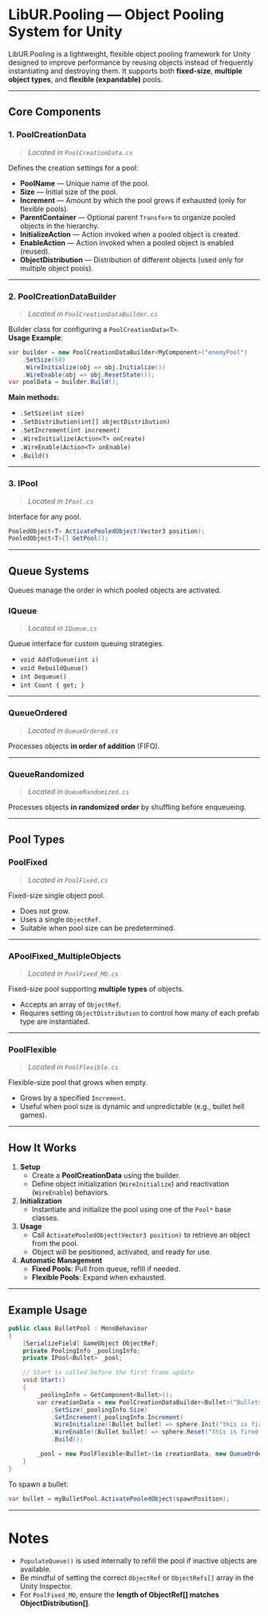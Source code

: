 # **LibUR.Pooling** — Object Pooling System for Unity

LibUR.Pooling is a lightweight, flexible object pooling framework for Unity designed to improve performance by reusing objects instead of frequently instantiating and destroying them. It supports both **fixed-size**, **multiple object types**, and **flexible (expandable)** pools.

---

## **Core Components**

### **1. PoolCreationData<T>**

> _Located in `PoolCreationData.cs`_

Defines the creation settings for a pool:

- **PoolName** — Unique name of the pool.
- **Size** — Initial size of the pool.
- **Increment** — Amount by which the pool grows if exhausted (only for flexible pools).
- **ParentContainer** — Optional parent `Transform` to organize pooled objects in the hierarchy.
- **InitializeAction** — Action invoked when a pooled object is created.
- **EnableAction** — Action invoked when a pooled object is enabled (reused).
- **ObjectDistribution** — Distribution of different objects (used only for multiple object pools).

---

### **2. PoolCreationDataBuilder<T>**

> _Located in `PoolCreationDataBuilder.cs`_

Builder class for configuring a `PoolCreationData<T>`.  
**Usage Example**:

```csharp
var builder = new PoolCreationDataBuilder<MyComponent>("enemyPool")
    .SetSize(50)
    .WireInitialize(obj => obj.Initialize())
    .WireEnable(obj => obj.ResetState());
var poolData = builder.Build();
```

**Main methods:**

- `.SetSize(int size)`
- `.SetDistribution(int[] objectDistribution)`
- `.SetIncrement(int increment)`
- `.WireInitialize(Action<T> onCreate)`
- `.WireEnable(Action<T> onEnable)`
- `.Build()`

---

### **3. IPool<T>**

> _Located in `IPool.cs`_

Interface for any pool.

```csharp
PooledObject<T> ActivatePooledObject(Vector3 position);
PooledObject<T>[] GetPool();
```

---

## **Queue Systems**

Queues manage the order in which pooled objects are activated.

### **IQueue**

> _Located in `IQueue.cs`_

Queue interface for custom queuing strategies.

- `void AddToQueue(int i)`
- `void RebuildQueue()`
- `int Dequeue()`
- `int Count { get; }`

---

### **QueueOrdered**

> _Located in `QueueOrdered.cs`_

Processes objects **in order of addition** (FIFO).

---

### **QueueRandomized**

> _Located in `QueueRandomized.cs`_

Processes objects **in randomized order** by shuffling before enqueueing.

---

## **Pool Types**

### **PoolFixed<T>**

> _Located in `PoolFixed.cs`_

Fixed-size single object pool.

- Does not grow.
- Uses a single `ObjectRef`.
- Suitable when pool size can be predetermined.

---

### **APoolFixed_MultipleObjects<T>**

> _Located in `PoolFixed_MO.cs`_

Fixed-size pool supporting **multiple types** of objects.

- Accepts an array of `ObjectRef`.
- Requires setting `ObjectDistribution` to control how many of each prefab type are instantiated.

---

### **PoolFlexible<T>**

> _Located in `PoolFlexible.cs`_

Flexible-size pool that grows when empty.

- Grows by a specified `Increment`.
- Useful when pool size is dynamic and unpredictable (e.g., bullet hell games).

---

## **How It Works**

1. **Setup**
   - Create a **PoolCreationData** using the builder.
   - Define object initialization (`WireInitialize`) and reactivation (`WireEnable`) behaviors.
2. **Initialization**
   - Instantiate and initialize the pool using one of the `Pool*` base classes.
3. **Usage**
   - Call `ActivatePooledObject(Vector3 position)` to retrieve an object from the pool.
   - Object will be positioned, activated, and ready for use.
4. **Automatic Management**
   - **Fixed Pools**: Pull from queue, refill if needed.
   - **Flexible Pools**: Expand when exhausted.

---

## **Example Usage**

```csharp
public class BulletPool : MonoBehaviour
{
    [SerializeField] GameObject ObjectRef;
    private PoolingInfo _poolingInfo;
    private IPool<Bullet> _pool;

    // Start is called before the first frame update
    void Start()
    {
        _poolingInfo = GetComponent<Bullet>();
        var creationData = new PoolCreationDataBuilder<Bullet>("Bullets")
            .SetSize(_poolingInfo.Size)
            .SetIncrement(_poolingInfo.Increment)
            .WireInitialize((Bullet bullet) => sphere.Init("this is fired only on creation"))
            .WireEnable((Bullet bullet) => sphere.Reset("this is fired whenever object is enabled"))
            .Build();

        _pool = new PoolFlexible<Bullet>(in creationData, new QueueOrdered(), ObjectRef);
    }
}
```

To spawn a bullet:

```csharp
var bullet = myBulletPool.ActivatePooledObject(spawnPosition);
```

---

# **Notes**

- `PopulateQueue()` is used internally to refill the pool if inactive objects are available.
- Be mindful of setting the correct `ObjectRef` or `ObjectRefs[]` array in the Unity Inspector.
- For `PoolFixed_MO`, ensure the **length of ObjectRef[] matches ObjectDistribution[]**.
